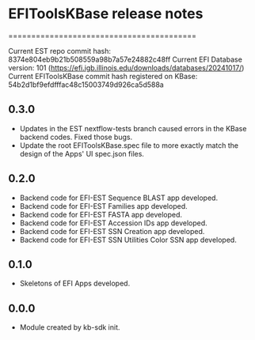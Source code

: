 # EFIToolsKBase release notes
=========================================

Current EST repo commit hash: 8374e804eb9b21b508559a98b7a57e24882c48ff
Current EFI Database version: 101 (https://efi.igb.illinois.edu/downloads/databases/20241017/)
Current EFIToolsKBase commit hash registered on KBase: 54b2d1bf9efdfffac48c15003749d926ca5d588a 


0.3.0
-----
* Updates in the EST nextflow-tests branch caused errors in the KBase backend codes. Fixed those bugs. 
* Update the root EFIToolsKBase.spec file to more exactly match the design of the Apps' UI spec.json files. 

0.2.0
-----
* Backend code for EFI-EST Sequence BLAST app developed. 
* Backend code for EFI-EST Families app developed. 
* Backend code for EFI-EST FASTA app developed. 
* Backend code for EFI-EST Accession IDs app developed. 
* Backend code for EFI-EST SSN Creation app developed. 
* Backend code for EFI-EST SSN Utilities Color SSN app developed. 

0.1.0
-----
* Skeletons of EFI Apps developed.


0.0.0
-----
* Module created by kb-sdk init.

